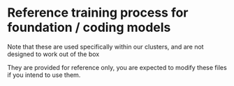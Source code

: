 # Reference training process for foundation / coding models

Note that these are used specifically within our clusters, and are not designed to work out of the box

They are provided for reference only, you are expected to modify these files if you intend to use them.

